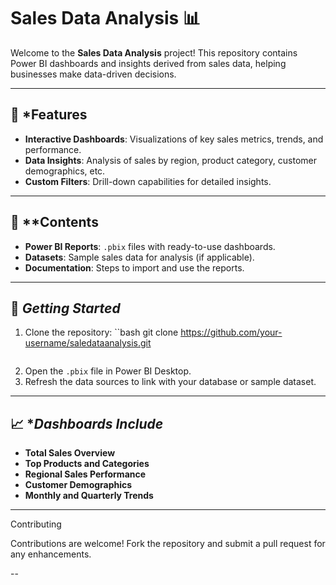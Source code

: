 # Sales Data Analysis 📊

Welcome to the **Sales Data Analysis** project! This repository contains Power BI dashboards and insights derived from sales data, helping businesses make data-driven decisions.

---

## 📌 *Features

- **Interactive Dashboards**: Visualizations of key sales metrics, trends, and performance.
- **Data Insights**: Analysis of sales by region, product category, customer demographics, etc.
- **Custom Filters**: Drill-down capabilities for detailed insights.

---

## 📂 **Contents

- **Power BI Reports**: `.pbix` files with ready-to-use dashboards.
- **Datasets**: Sample sales data for analysis (if applicable).
- **Documentation**: Steps to import and use the reports.

---

## 🚀 *Getting Started*

1. Clone the repository:
   ``bash
   git clone https://github.com/your-username/saledataanalysis.git
   ```
2. Open the `.pbix` file in Power BI Desktop.
3. Refresh the data sources to link with your database or sample dataset.

---

## 📈 **Dashboards Include*

- **Total Sales Overview**
- **Top Products and Categories**
- **Regional Sales Performance**
- **Customer Demographics**
- **Monthly and Quarterly Trends**

---

 Contributing

Contributions are welcome! Fork the repository and submit a pull request for any enhancements.

--





